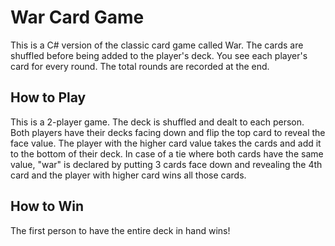 # War Card Game

This is a C# version of the classic card game called War. The cards are shuffled before being added to the player's deck. You see each player's card for every round. The total rounds are recorded at the end.

## How to Play

This is a 2-player game. The deck is shuffled and dealt to each person. Both players have their decks facing down and flip the top card to reveal the face value. The player with the higher card value takes the cards and add it to the bottom of their deck. In case of a tie where both cards have the same value, "war" is declared by putting 3 cards face down and revealing the 4th card and the player with higher card wins all those cards.

## How to Win

The first person to have the entire deck in hand wins!


